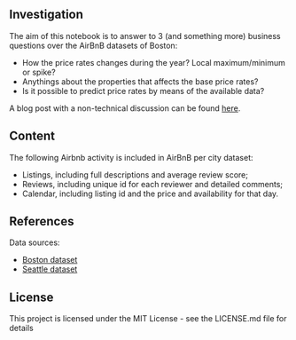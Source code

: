 ## Investigation

The aim of this notebook is to answer to 3 (and something more) business questions over the AirBnB datasets of Boston:

* How the price rates changes during the year? Local maximum/minimum or spike?
* Anythings about the properties that affects the base price rates?
* Is it possible to predict price rates by means of the available data? 

A blog post with a non-technical discussion can be found [here](https://medium.com/@marco_f/the-perfect-holiday-doesnt-exi-faa3b6bbe18a).

## Content

The following Airbnb activity is included in AirBnB per city dataset: 
* Listings, including full descriptions and average review score;
* Reviews, including unique id for each reviewer and detailed comments;
* Calendar, including listing id and the price and availability for that day.

## References

Data sources:  
* [Boston dataset](https://www.kaggle.com/airbnb/boston)  
* [Seattle dataset](https://www.kaggle.com/airbnb/seattle)

## License
This project is licensed under the MIT License - see the LICENSE.md file for details
